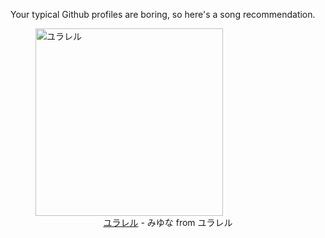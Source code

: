 Your typical Github profiles are boring, so here's a song recommendation.
<figure><img width="300" height="300" src="https://i.scdn.co/image/ab67616d0000b2738c8fcf70316723c55bf7b6dd" alt="ユラレル" /><figcaption align="center"><a href="https://open.spotify.com/track/1pf63lZtNA9HMbqW1OevF8" target="_blank">ユラレル</a> - みゆな from ユラレル</figcaption></figure>

